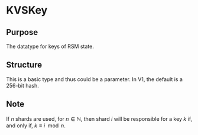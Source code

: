 # KVSKey


## Purpose


The datatype for keys of RSM state.

## Structure


This is a basic type and thus could be a parameter.
In V1, the default is a 256-bit hash.

## Note


If $n$ shards are used, for $n\in \mathbb{N}$,
then shard $i$ will be responsible for a key $k$
if, and only if, $k \equiv i \mod n$.
